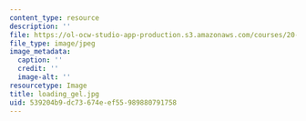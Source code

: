 ```yaml
---
content_type: resource
description: ''
file: https://ol-ocw-studio-app-production.s3.amazonaws.com/courses/20-109-laboratory-fundamentals-in-biological-engineering-fall-2007/539204b9dc73674eef55989880791758_loading_gel.jpg
file_type: image/jpeg
image_metadata:
  caption: ''
  credit: ''
  image-alt: ''
resourcetype: Image
title: loading_gel.jpg
uid: 539204b9-dc73-674e-ef55-989880791758
---
```

